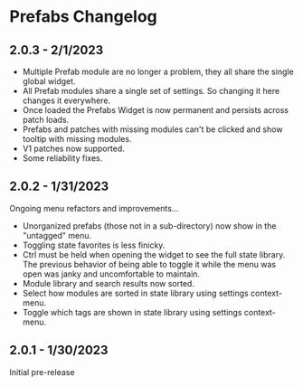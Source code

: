 # Prefabs Changelog

## 2.0.3 - 2/1/2023

- Multiple Prefab module are no longer a problem, they all share the single global widget.
- All Prefab modules share a single set of settings. So changing it here changes it everywhere.
- Once loaded the Prefabs Widget is now permanent and persists across patch loads.
- Prefabs and patches with missing modules can't be clicked and show tooltip with missing modules.
- V1 patches now supported.
- Some reliability fixes.

## 2.0.2 - 1/31/2023

Ongoing menu refactors and improvements...

- Unorganized prefabs (those not in a sub-directory) now show in the "untagged" menu.
- Toggling state favorites is less finicky.
- Ctrl must be held when opening the widget to see the full state library. The previous behavior of being able to
  toggle it while the menu was open was janky and uncomfortable to maintain.
- Module library and search results now sorted.
- Select how modules are sorted in state library using settings context-menu.
- Toggle which tags are shown in state library using settings context-menu.

## 2.0.1 - 1/30/2023

Initial pre-release